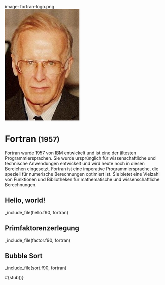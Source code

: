 <div class='meta'>
image: fortran-logo.png
</div>

<img class='author' src='backus.jpg'>

# Fortran <span style='font-size: 80%;'>(1957)</span>

<p class='abstract'>
Fortran wurde 1957 von IBM entwickelt und ist eine der ältesten Programmiersprachen. Sie wurde ursprünglich für wissenschaftliche und technische Anwendungen entwickelt und wird heute noch in diesen Bereichen eingesetzt. Fortran ist eine imperative Programmiersprache, die speziell für numerische Berechnungen optimiert ist. Sie bietet eine Vielzahl von Funktionen und Bibliotheken für mathematische und wissenschaftliche Berechnungen.
</p>

## Hello, world!

_include_file(hello.f90, fortran)

## Primfaktorenzerlegung

_include_file(factor.f90, fortran)

## Bubble Sort

_include_file(sort.f90, fortran)

<div class='alert alert-warning'>#{stub()}</div>
